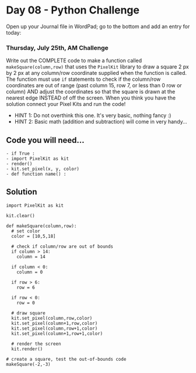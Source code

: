# Day 08 - Python Challenge #

Open up your Journal file in WordPad; go to the bottom and add an entry for today:
### Thursday, July 25th, AM Challenge ###
Write out the COMPLETE code to make a function called `makeSquare(column,row)` that uses the `PixelKit` library to draw a square 2 px by 2 px at any column/row coordinate supplied when the function is called. The function must use `if` statements to check if the column/row coordinates are out of range (past column 15, row 7, or less than 0 row or column) AND adjust the coordinates so that the square is drawn at the nearest edge INSTEAD of off the screen. When you think you have the solution connect your Pixel Kits and run the code!

- HINT 1: Do not overthink this one. It's very basic, nothing fancy :)
- HINT 2: Basic math (addition and subtraction) will come in very handy...

## Code you will need... ##
```
- if True :
- import PixelKit as kit
- render()
- kit.set_pixel(x, y, color)
- def function name() :
```

## Solution ##
```
import PixelKit as kit

kit.clear()

def makeSquare(column,row):
  # set color
  color = [10,5,18]

  # check if column/row are out of bounds
  if column > 14:
    column = 14

  if column < 0:
    column = 0

  if row > 6:
    row = 6

  if row < 0:
    row = 0

  # draw square
  kit.set_pixel(column,row,color)
  kit.set_pixel(column+1,row,color)
  kit.set_pixel(column,row+1,color)
  kit.set_pixel(column+1,row+1,color)
  
  # render the screen
  kit.render()

# create a square, test the out-of-bounds code
makeSquare(-2,-3)
```
